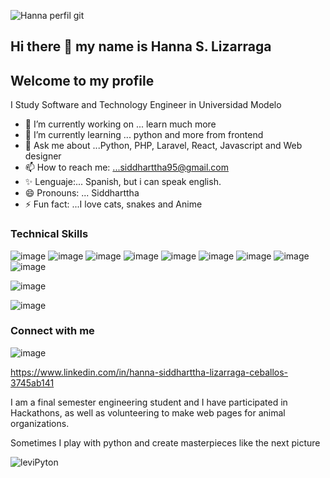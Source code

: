 
![Hanna perfil git](https://user-images.githubusercontent.com/32374669/155649798-62f3e8e5-37d3-4e4d-987f-d6197faed19e.gif)

## Hi there 👋 my name is Hanna S. Lizarraga
## Welcome to my profile

<!--
**HannaSiddharttha/HannaSiddharttha** is a ✨ _special_ ✨ repository because its `README.md` (this file) appears on your GitHub profile.



- 🔭 I’m currently working on ... learn much more 
- 🌱 I’m currently learning ... python and more from frontend
- 💬 Ask me about ...Python, PHP, Laravel, React, Javascript and Web designer
- 📫 How to reach me: ...siddharttha95@gmail.com
- 😄 Pronouns: ...Spanish, but i can speak english
- ⚡ Fun fact: ...I love cats, snakes and Anime 
-->
I Study Software and Technology Engineer in Universidad Modelo

- 🔭 I’m currently working on ... learn much more 
- 🌱 I’m currently learning ... python and more from frontend
- 💬 Ask me about ...Python, PHP, Laravel, React, Javascript and Web designer
- 📫 How to reach me: ...siddharttha95@gmail.com
- ✨ Lenguaje:... Spanish, but i can speak english.
- 😄 Pronouns: ... Siddharttha
- ⚡ Fun fact: ...I love cats, snakes and Anime 

### Technical Skills

![image](https://user-images.githubusercontent.com/32374669/155650704-b256cfd3-69a1-469c-968d-a6974fac3c9d.png)
![image](https://user-images.githubusercontent.com/32374669/155650861-e16738e2-49cf-4bb0-9313-7f1f2ba0210e.png)
![image](https://user-images.githubusercontent.com/32374669/155650877-2e83c895-f937-4b94-aecc-298b9696d20f.png)
![image](https://user-images.githubusercontent.com/32374669/155650894-5db8c974-d4df-45ad-9b61-1316fa33deb0.png)
![image](https://user-images.githubusercontent.com/32374669/155650904-a26939c8-8d89-4b8b-a1aa-9b4a3b17a1f9.png)
![image](https://user-images.githubusercontent.com/32374669/155650968-fb53b795-be1d-444d-ac77-54ba83026676.png)
![image](https://user-images.githubusercontent.com/32374669/155650983-17061108-62b4-4c13-a39b-c7d8952395b9.png)
![image](https://user-images.githubusercontent.com/32374669/155651003-3a3a4c88-23e7-47ec-a7c9-04239fdb063b.png)
![image](https://user-images.githubusercontent.com/32374669/155651018-5ddaa53e-2bac-4963-9c36-7269ab18f363.png)




![image](https://user-images.githubusercontent.com/32374669/155651062-4f160e44-412c-42dd-936e-47f6d1850afe.png)

![image](https://user-images.githubusercontent.com/32374669/155651167-f3e3198f-f0eb-489a-bb3d-52b48fdbafb0.png)







### Connect with me



![image](https://user-images.githubusercontent.com/32374669/155651448-c47332f2-d3ad-441d-a0a3-210fda90d3c3.png)


https://www.linkedin.com/in/hanna-siddharttha-lizarraga-ceballos-3745ab141


I am a final semester engineering student and I have participated in Hackathons, as well as volunteering to make web pages for animal organizations.
            
Sometimes I play with python and create masterpieces like the next picture
            
![leviPyton](https://user-images.githubusercontent.com/32374669/155648281-1850e6bc-7862-4728-910f-d749da5cf225.png)

         
